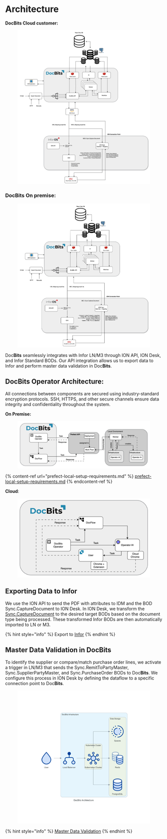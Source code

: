 # Architecture

**DocBits Cloud customer:**

<figure><img src="../../.gitbook/assets/image (264).png" alt=""><figcaption></figcaption></figure>

### DocBits On premise:

<figure><img src="../../.gitbook/assets/image (263).png" alt=""><figcaption></figcaption></figure>

Doc**Bits** seamlessly integrates with Infor LN/M3 through ION API, ION Desk, and Infor Standard BODs. Our API integration allows us to export data to Infor and perform master data validation in Doc**Bits**.

## **DocBits Operator Architecture:**

All connections between components are secured using industry-standard encryption protocols. SSH, HTTPS, and other secure channels ensure data integrity and confidentiality throughout the system.

**On Premise:**&#x20;

<figure><img src="../../.gitbook/assets/Operator  (1).png" alt=""><figcaption></figcaption></figure>

{% content-ref url="prefect-local-setup-requirements.md" %}
[prefect-local-setup-requirements.md](prefect-local-setup-requirements.md)
{% endcontent-ref %}

**Cloud**:

<figure><img src="../../.gitbook/assets/Operator Cloud .png" alt=""><figcaption></figcaption></figure>

## Exporting Data to Infor

We use the ION API to send the PDF with attributes to IDM and the BOD Sync.CaptureDocument to ION Desk. In ION Desk, we transform the [Sync.CaptureDocument](../../infor-integration-and-configuration/exporting-in-docbits/) to the desired target BODs based on the document type being processed. These transformed Infor BODs are then automatically imported to LN or M3.

{% hint style="info" %}
Export to [Infor](../../infor-integration-and-configuration/exporting-to-infor/)
{% endhint %}

## Master Data Validation in DocBits

To identify the supplier or compare/match purchase order lines, we activate a trigger in LN/M3 that sends the Sync.RemitToPartyMaster, Sync.SupplierPartyMaster, and Sync.PurchaseOrder BODs to Doc**Bits**. We configure this process in ION Desk by defining the dataflow to a specific connection point to Doc**Bits**.

<figure><img src="../../.gitbook/assets/docbits_architecture (1).png" alt=""><figcaption></figcaption></figure>

{% hint style="info" %}
[Master Data Validation](../../infor-integration-and-configuration/importing-customer-master-data/)
{% endhint %}

